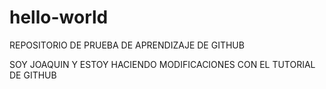 # hello-world
REPOSITORIO DE PRUEBA DE APRENDIZAJE DE GITHUB

SOY JOAQUIN Y ESTOY HACIENDO MODIFICACIONES CON
EL TUTORIAL DE GITHUB
